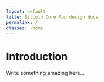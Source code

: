 ```yaml
---
layout: default
title: Bitcoin Core App design docs
permalink: /
classes: -home
---
```


# Introduction

Write something amazing here...
